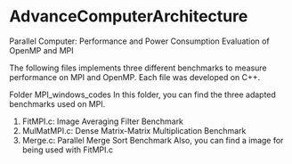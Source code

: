 # AdvanceComputerArchitecture
Parallel Computer: Performance and Power Consumption Evaluation of OpenMP and MPI

The following files implements three different benchmarks to measure performance on MPI and OpenMP. 
Each file was developed on C++.

Folder MPI_windows_codes
  In this folder, you can find the three adapted benchmarks used on MPI. 
  1. FitMPI.c: Image Averaging Filter Benchmark
  2. MulMatMPI.c: Dense Matrix-Matrix Multiplication Benchmark
  3. Merge.c: Parallel Merge Sort Benchmark
  Also, you can find a image for being used with FitMPI.c 
  
